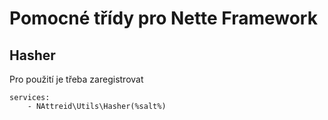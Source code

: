 # Pomocné třídy pro Nette Framework

## Hasher
Pro použití je třeba zaregistrovat
```neon
services:
    - NAttreid\Utils\Hasher(%salt%)
```